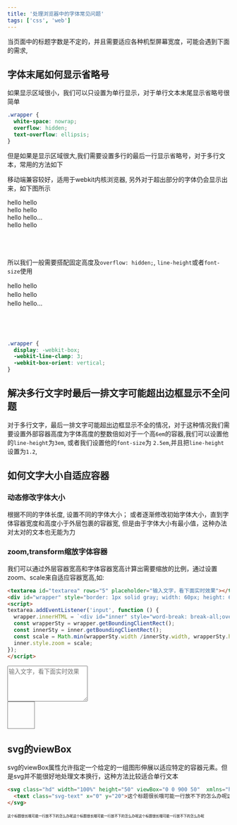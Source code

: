 ```yaml
---
title: '处理浏览器中的字体常见问题'
tags: ['css', 'web']
---
```


当页面中的标题字数是不定的，并且需要适应各种机型屏幕宽度，可能会遇到下面的需求, 

## 字体末尾如何显示省略号

如果显示区域很小，我们可以只设置为单行显示，对于单行文本末尾显示省略号很简单

```css
.wrapper {
  white-space: nowrap;
  overflow: hidden;
  text-overflow: ellipsis;
}
```

但是如果是显示区域很大,我们需要设置多行的最后一行显示省略号，对于多行文本，常用的方法如下


移动端兼容较好，适用于webkit内核浏览器, 另外对于超出部分的字体仍会显示出来，如下图所示

<div style="width: 100px; height:120px;">
  <div style="width: 100px; height:60px; display: -webkit-box;-webkit-line-clamp: 3;-webkit-box-orient: vertical; ">
    hello
    hello
    hello
    hello
    hello
    hello
    hello
    hello
  </div>
</div>

所以我们一般需要搭配固定高度及`overflow: hidden;`, `line-height`或者`font-size`使用

<div style="width: 100px; height:120px;">
  <div style="width: 100px; height:60px; line-height: 20px; overflow: hidden; display: -webkit-box;-webkit-line-clamp: 3;-webkit-box-orient: vertical; ">
    hello
    hello
    hello
    hello
    hello
    hello
    hello
    hello
  </div>
</div>


```css
.wrapper {
  display: -webkit-box;
  -webkit-line-clamp: 3;
  -webkit-box-orient: vertical; 
}
```


## 解决多行文字时最后一排文字可能超出边框显示不全问题

对于多行文字，最后一排文字可能超出边框显示不全的情况，对于这种情况我们需要设置外部容器高度为字体高度的整数倍如对于一个高`6em`的容器,我们可以设置他的`line-height`为`3em`, 或者我们设置他的`font-size`为 `2.5em`,并且把`line-height`设置为`1.2`,

## 如何文字大小自适应容器

### 动态修改字体大小

根据不同的字体长度, 设置不同的字体大小； 或者逐渐修改初始字体大小，直到字体容器宽度和高度小于外层包裹的容器宽, 但是由于字体大小有最小值，这种办法对太对的文本也无能为力

### zoom,transform缩放字体容器

我们可以通过外层容器宽高和字体容器宽高计算出需要缩放的比例，通过设置zoom、scale来自适应容器宽高,如:

```html
<textarea id="textarea" rows="5" placeholder="输入文字，看下面实时效果"></textarea>
<div id="wrapper" style="border: 1px solid gray; width: 60px; height: 60px;"></div>
<script>
textarea.addEventListener('input', function () {
  wrapper.innerHTML = `<div id="inner" style="word-break: break-all;overflow-wrap: break-word;">${this.value}</div>`;
  const wrapperSty = wrapper.getBoundingClientRect();
  const innerSty = inner.getBoundingClientRect();
  const scale = Math.min(wrapperSty.width /innerSty.width, wrapperSty.height /innerSty.height, 1)
  inner.style.zoom = scale;
});
</script>
```

<textarea id="textarea" rows="5" placeholder="输入文字，看下面实时效果"></textarea>
<div id="wrapper" style="border: 1px solid gray; width: 60px; height: 60px;"></div>
<script>
textarea.addEventListener('input', function () {
  wrapper.innerHTML = `<div id="inner" style="word-break: break-all;overflow-wrap: break-word;">${this.value}</div>`;
  const wrapperSty = wrapper.getBoundingClientRect();
  const innerSty = inner.getBoundingClientRect();
  const scale = Math.min(wrapperSty.width /innerSty.width, wrapperSty.height /innerSty.height, 1)
  inner.style.zoom = scale;
});
</script>


## svg的viewBox

svg的viewBox属性允许指定一个给定的一组图形伸展以适应特定的容器元素。但是svg并不能很好地处理文本换行，这种方法比较适合单行文本

```html
<svg class="hd" width="100%" height="50" viewBox="0 0 900 50"  xmlns="http://www.w3.org/2000/svg" xmlns:xlink="http://www.w3.org/1999/xlink">
  <text class="svg-text" x="0" y="20">这个标题很长哦可能一行放不下的怎么办呢这个标题很长哦可能一行放不下的怎么办呢这个标题很长哦可能一行放不下的怎么办呢</text>
</svg>
```

<svg class="hd" width="100%" height="50" viewBox="0 0 900 50"  xmlns="http://www.w3.org/2000/svg" xmlns:xlink="http://www.w3.org/1999/xlink">
    <text class="svg-text" x="0" y="20">这个标题很长哦可能一行放不下的怎么办呢这个标题很长哦可能一行放不下的怎么办呢这个标题很长哦可能一行放不下的怎么办呢</text>
</svg>
